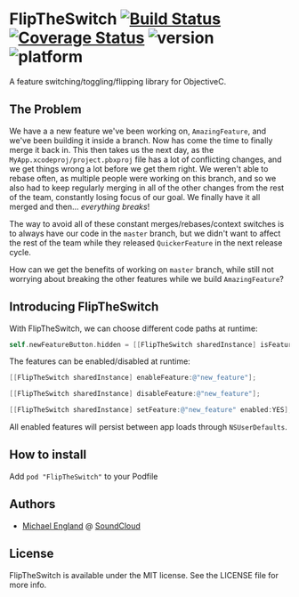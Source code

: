 # FlipTheSwitch [![Build Status](https://travis-ci.org/michaelengland/FlipTheSwitch.svg?branch=master)](https://travis-ci.org/michaelengland/FlipTheSwitch) [![Coverage Status](https://img.shields.io/coveralls/michaelengland/FlipTheSwitch.svg)](https://coveralls.io/r/michaelengland/FlipTheSwitch?branch=master) ![version](https://cocoapod-badges.herokuapp.com/v/FlipTheSwitch/badge.png) ![platform](https://cocoapod-badges.herokuapp.com/p/FlipTheSwitch/badge.png)

A feature switching/toggling/flipping library  for ObjectiveC.

## The Problem

We have a a new feature we've been working on, `AmazingFeature`, and we've been building it inside a branch.
Now has come the time to finally merge it back in. This then takes us the next day, as the `MyApp.xcodeproj/project.pbxproj` file has a lot of conflicting changes, and we get things wrong a lot before we get them right.
We weren't able to rebase often, as multiple people were working on this branch, and so we also had to keep regularly merging in all of the other changes from the rest of the team, constantly losing focus of our goal.
We finally have it all merged and then... *everything breaks*!

The way to avoid all of these constant merges/rebases/context switches is to always have our code in the `master` branch, but we didn't want to affect the rest of the team while they released `QuickerFeature` in the next release cycle.

How can we get the benefits of working on `master` branch, while still not worrying about breaking the other features while we build `AmazingFeature`?

## Introducing FlipTheSwitch

With FlipTheSwitch, we can choose different code paths at runtime:

```objective-c
self.newFeatureButton.hidden = [[FlipTheSwitch sharedInstance] isFeatureEnabled:@"new_feature"];
```

The features can be enabled/disabled at runtime:

```objective-c
[[FlipTheSwitch sharedInstance] enableFeature:@"new_feature"];
```

```objective-c
[[FlipTheSwitch sharedInstance] disableFeature:@"new_feature"];
```

```objective-c
[[FlipTheSwitch sharedInstance] setFeature:@"new_feature" enabled:YES];
```

All enabled features will persist between app loads through `NSUserDefaults`.

## How to install

Add `pod "FlipTheSwitch"` to your Podfile

## Authors

  - [Michael England](https://github.com/michaelengland) @ [SoundCloud](https://github.com/soundcloud)

## License

FlipTheSwitch is available under the MIT license. See the LICENSE file for more info.

